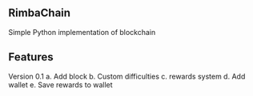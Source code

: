 **RimbaChain**
---
Simple Python implementation of blockchain

Features
--
Version 0.1
a. Add block
b. Custom difficulties
c. rewards system
d. Add wallet
e. Save rewards to wallet
